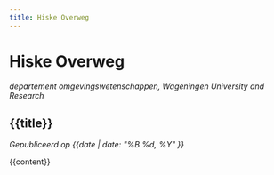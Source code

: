 ```yaml
---
title: Hiske Overweg
---
```


# Hiske Overweg

_departement omgevingswetenschappen, Wageningen University and Research_

## {{title}}

_Gepubliceerd op {{date | date: "%B %d, %Y" }}_

{{content}}
